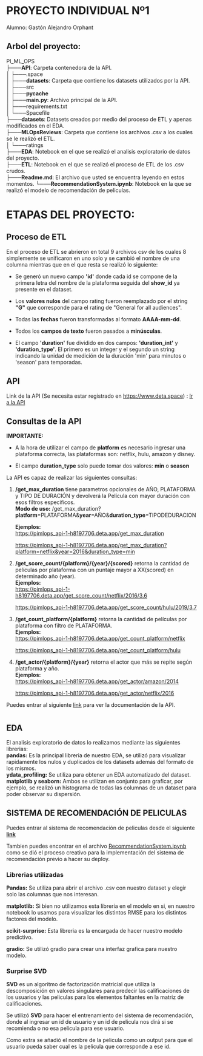 # **PROYECTO INDIVIDUAL Nº1**

Alumno: Gastón Alejandro Orphant

## **Arbol del proyecto:**

PI_ML_OPS                       
├───**API**: Carpeta contenedora de la API.            
│   ├───.space            
│   ├───**datasets**: Carpeta que contiene los datasets utilizados por la API.           
│   ├───src         
│   ├───__pycache__  
│   ├───**main.py**: Archivo principal de la API.    
│   ├───requirements.txt    
│   └───Spacefile  
├───**datasets**: Datasets creados por medio del proceso de ETL y apenas modificados en el EDA.                        
├───**MLOpsReviews**: Carpeta que contiene los archivos .csv a los cuales se le realizó el ETL.     
│   └───ratings       
├───**EDA**: Notebook en el que se realizó el analisis exploratorio de datos del proyecto.  
├───**ETL**: Notebook en el que se realizó el proceso de ETL de los .csv crudos.  
├───**Readme.md**: El archivo que usted se encuentra leyendo en estos momentos.
└───**RecommendationSystem.ipynb**: Notebook en la que se realizó el modelo de recomendación de peliculas.

# **ETAPAS DEL PROYECTO:**

## **Proceso de ETL**

En el proceso de ETL se abrieron en total 9 archivos csv de los cuales 8 simplemente se unificaron en uno solo y se cambió el nombre de una columna mientras que en el que resta se realizó lo siguiente:

- Se generó un nuevo campo **'id'** donde cada id se compone de la primera letra del nombre de la plataforma seguida del **show_id** ya presente en el dataset.

- Los **valores nulos** del campo rating fueron reemplazado por el string **"G"** que corresponde para el rating de "General for all audiences".

- Todas las **fechas** fueron transformadas al formato **AAAA-mm-dd**.

- Todos los **campos de texto** fueron pasados a **minúsculas**.

- El campo **'duration'** fue dividido en dos campos: **'duration_int'** y **'duration_type'**. El primero es un integer y el segundo un string indicando la unidad de medición de la duración 'min' para minutos o 'season' para temporadas.

## **API**

Link de la API (Se necesita estar registrado en https://www.deta.space) : [Ir a la API](https://deta.space/discovery/r/fwqgctaqhm5nj923)

## **Consultas de la API**

**IMPORTANTE:**
- A la hora de utilizar el campo de **platform** es necesario ingresar una plataforma correcta, las plataformas son: netflix, hulu, amazon y disney.

- El campo **duration_type** solo puede tomar dos valores: **min** o **season**

La API es capaz de realizar las siguientes consultas:

1. **/get_max_duration** tiene parametros opcionales de AÑO, PLATAFORMA y TIPO DE DURACIÓN y devolverá la Película con mayor duración con esos filtros especificos.         
    **Modo de uso:**
    /get_max_duration?**platform**=PLATAFORMA&**year**=AÑO&**duration_type**=TIPODEDURACION    

    **Ejemplos:**      
    https://pimlops_api-1-h8197706.deta.app/get_max_duration

    https://pimlops_api-1-h8197706.deta.app/get_max_duration?platform=netflix&year=2016&duration_type=min



2. **/get_score_count/{platform}/{year}/{scored}** retorna la cantidad de películas por plataforma con un puntaje mayor a XX(scored) en determinado año (year).  
    **Ejemplos:**     
    https://pimlops_api-1-h8197706.deta.app/get_score_count/netflix/2016/3.6

    https://pimlops_api-1-h8197706.deta.app/get_score_count/hulu/2019/3.7

3. **/get_count_platform/{platform}** retorna la cantidad de películas por plataforma con filtro de PLATAFORMA.   
    **Ejemplos:**    
    https://pimlops_api-1-h8197706.deta.app/get_count_platform/netflix

    https://pimlops_api-1-h8197706.deta.app/get_count_platform/hulu


4. **/get_actor/{platform}/{year}** retorna el actor que más se repite según plataforma y año.    
    **Ejemplos:**      
    https://pimlops_api-1-h8197706.deta.app/get_actor/amazon/2014

    https://pimlops_api-1-h8197706.deta.app/get_actor/netflix/2016


 Puedes entrar al siguiente [link](https://pimlops_api-2-h8197706.deta.app/docs) para ver la documentación de la API.
#

## **EDA**

El analisis exploratorio de datos lo realizamos mediante las siguientes librerias:    
**pandas:** Es la principal libreria de nuestro EDA, se utilizó para visualizar rapidamente los nulos y duplicados de los datasets además del formato de los mismos.  
**ydata_profiling:** Se utiliza para obtener un EDA automatizado del dataset.   
**matplotlib y seaborn:** Ambos se utilizan en conjunto para graficar, por ejemplo, se realizó un histograma de todas las columnas de un dataset para poder observar su dispersión.


## **SISTEMA DE RECOMENDACIÓN DE PELICULAS**

Puedes entrar al sistema de recomendación de peliculas desde el siguiente **[link](https://huggingface.co/spaces/GastonOrphant/movies-recommendations)**

Tambien puedes encontrar en el archivo [RecommendationSystem.ipynb](RecommendationSystem.ipynb) como se dió el proceso creativo para la implementación del sistema de recomendación previo a hacer su deploy.

### **Librerias utilizadas**

**Pandas:** Se utiliza para abrir el archivo .csv con nuestro dataset y elegir solo las columnas que nos interesan.

**matplotlib:** Si bien no utilizamos esta libreria en el modelo en si, en nuestro notebook lo usamos para visualizar los distintos RMSE para los distintos factores del modelo.

**scikit-surprise:** Esta libreria es la encargada de hacer nuestro modelo predictivo.

**gradio:** Se utilizó gradio para crear una interfaz grafica para nuestro modelo.

### **Surprise SVD**

**SVD** es un algoritmo de factorización matricial que utiliza la descomposición en valores singulares para predecir las calificaciones de los usuarios y las peliculas para los elementos faltantes en la matriz de calificaciones.

Se utilizó **SVD** para hacer el entrenamiento del sistema de recomendación, donde al ingresar un id de usuario y un id de pelicula nos dirá si se recomienda o no esa pelicula para ese usuario.

Como extra se añadió el nombre de la pelicula como un output para que el usuario pueda saber cual es la pelicula que corresponde a ese id.


